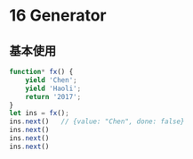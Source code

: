 # 16 Generator

## 基本使用

```js
function* fx() {
	yield 'Chen';
	yield 'Haoli';
	return '2017';
}
let ins = fx();
ins.next()	 // {value: "Chen", done: false}
ins.next()
ins.next()
ins.next()
```